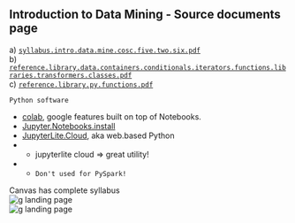 ## Introduction to Data Mining - Source documents page   
a) [`syllabus.intro.data.mine.cosc.five.two.six.pdf`](https://github.com/cosc-526/home.page/files/11682380/syllabus.intro.data.mine.cosc.five.two.six.pdf)  
b) [`reference.library.data.containers.conditionals.iterators.functions.libraries.transformers.classes.pdf`](https://github.com/cosc-526/home.page/files/11682632/reference.library.data.containers.conditionals.iterators.functions.libraries.transformers.classes.pdf)  
c) [`reference.library.py.functions.pdf`](https://github.com/cosc-526/home.page/files/11682628/reference.library.py.functions.pdf)  

`Python software`  
- [colab](https://colab.research.google.com/), google features built on top of Notebooks.  
- [Jupyter.Notebooks.install](https://jupyter.org/install)  
- [JupyterLite.Cloud](https://jupyter.org/try-jupyter/retro/notebooks/?path=notebooks/Intro.ipynb), aka web.based Python  
- - jupyterlite cloud => great utility!  
- - `Don't used for PySpark!`  

Canvas has complete syllabus  
![g landing page](https://github.com/cosc-526/cosc.526.home.page/assets/133147275/b7d8fb79-5a5e-4e23-a0ad-a3e4b4af8ad9)  
![g landing page](https://github.com/cosc-526/cosc.526.home.page/assets/133147275/cce139e0-0f57-4343-b6a5-31d69aed1002)  
